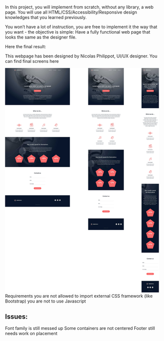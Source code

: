 In this project, you will implement from scratch, without any library, a web page. You will use all HTML/CSS/Accessibility/Responsive design knowledges that you learned previously.

You won’t have a lot of instruction, you are free to implement it the way that you want - the objective is simple: Have a fully functional web page that looks the same as the designer file.

Here the final result:



This webpage has been designed by Nicolas Philippot, UI/UX designer. You can find final screens here

![Picture](https://raw.githubusercontent.com/Nomad-Rob/holbertonschool-headphones/main/images/Template.jpg)
Requirements
you are not allowed to import external CSS framework (like Bootstrap)
you are not to use Javascript


## Issues:

Font family is still messed up
Some containers are not centered
Footer still needs work on placement

